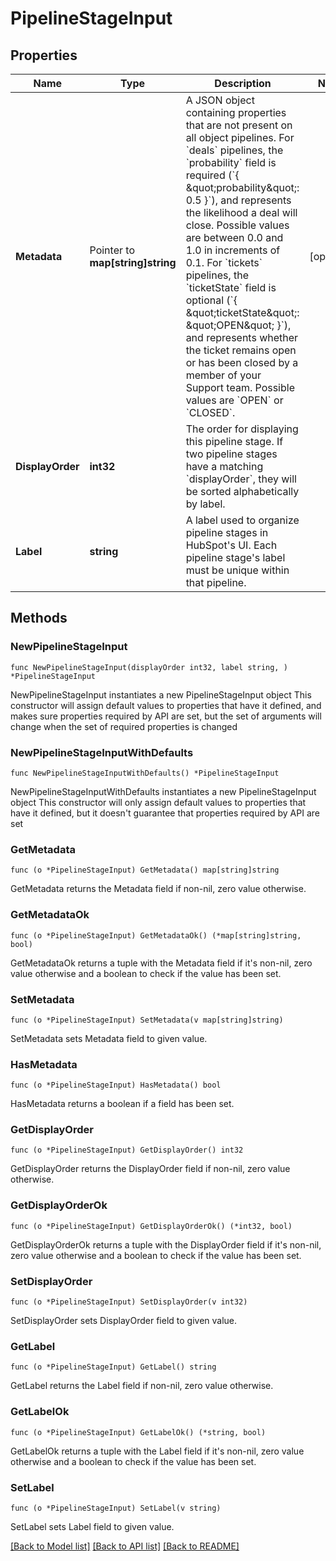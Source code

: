# PipelineStageInput

## Properties

Name | Type | Description | Notes
------------ | ------------- | ------------- | -------------
**Metadata** | Pointer to **map[string]string** | A JSON object containing properties that are not present on all object pipelines.  For &#x60;deals&#x60; pipelines, the &#x60;probability&#x60; field is required (&#x60;{ \&quot;probability\&quot;: 0.5 }&#x60;), and represents the likelihood a deal will close. Possible values are between 0.0 and 1.0 in increments of 0.1.  For &#x60;tickets&#x60; pipelines, the &#x60;ticketState&#x60; field is optional (&#x60;{ \&quot;ticketState\&quot;: \&quot;OPEN\&quot; }&#x60;), and represents whether the ticket remains open or has been closed by a member of your Support team. Possible values are &#x60;OPEN&#x60; or &#x60;CLOSED&#x60;. | [optional] 
**DisplayOrder** | **int32** | The order for displaying this pipeline stage. If two pipeline stages have a matching &#x60;displayOrder&#x60;, they will be sorted alphabetically by label. | 
**Label** | **string** | A label used to organize pipeline stages in HubSpot&#39;s UI. Each pipeline stage&#39;s label must be unique within that pipeline. | 

## Methods

### NewPipelineStageInput

`func NewPipelineStageInput(displayOrder int32, label string, ) *PipelineStageInput`

NewPipelineStageInput instantiates a new PipelineStageInput object
This constructor will assign default values to properties that have it defined,
and makes sure properties required by API are set, but the set of arguments
will change when the set of required properties is changed

### NewPipelineStageInputWithDefaults

`func NewPipelineStageInputWithDefaults() *PipelineStageInput`

NewPipelineStageInputWithDefaults instantiates a new PipelineStageInput object
This constructor will only assign default values to properties that have it defined,
but it doesn't guarantee that properties required by API are set

### GetMetadata

`func (o *PipelineStageInput) GetMetadata() map[string]string`

GetMetadata returns the Metadata field if non-nil, zero value otherwise.

### GetMetadataOk

`func (o *PipelineStageInput) GetMetadataOk() (*map[string]string, bool)`

GetMetadataOk returns a tuple with the Metadata field if it's non-nil, zero value otherwise
and a boolean to check if the value has been set.

### SetMetadata

`func (o *PipelineStageInput) SetMetadata(v map[string]string)`

SetMetadata sets Metadata field to given value.

### HasMetadata

`func (o *PipelineStageInput) HasMetadata() bool`

HasMetadata returns a boolean if a field has been set.

### GetDisplayOrder

`func (o *PipelineStageInput) GetDisplayOrder() int32`

GetDisplayOrder returns the DisplayOrder field if non-nil, zero value otherwise.

### GetDisplayOrderOk

`func (o *PipelineStageInput) GetDisplayOrderOk() (*int32, bool)`

GetDisplayOrderOk returns a tuple with the DisplayOrder field if it's non-nil, zero value otherwise
and a boolean to check if the value has been set.

### SetDisplayOrder

`func (o *PipelineStageInput) SetDisplayOrder(v int32)`

SetDisplayOrder sets DisplayOrder field to given value.


### GetLabel

`func (o *PipelineStageInput) GetLabel() string`

GetLabel returns the Label field if non-nil, zero value otherwise.

### GetLabelOk

`func (o *PipelineStageInput) GetLabelOk() (*string, bool)`

GetLabelOk returns a tuple with the Label field if it's non-nil, zero value otherwise
and a boolean to check if the value has been set.

### SetLabel

`func (o *PipelineStageInput) SetLabel(v string)`

SetLabel sets Label field to given value.



[[Back to Model list]](../README.md#documentation-for-models) [[Back to API list]](../README.md#documentation-for-api-endpoints) [[Back to README]](../README.md)


